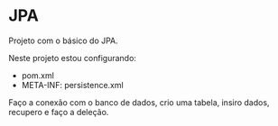 # JPA

Projeto com o básico do JPA.

Neste projeto estou configurando:
- pom.xml
- META-INF: persistence.xml

Faço a conexão com o banco de dados, crio uma tabela, insiro dados, recupero e faço a deleção.
 
